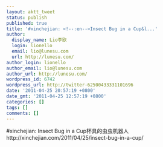 ```yaml
---
layout: aktt_tweet
status: publish
published: true
title: '#xinchejian: <!--:en-->Insect Bug in a Cup&l...'
author:
  display_name: Lio李欧
  login: lionello
  email: lio@lunesu.com
  url: http://lunesu.com/
author_login: lionello
author_email: lio@lunesu.com
author_url: http://lunesu.com/
wordpress_id: 6742
wordpress_url: http://twitter-62500433331101696
date: '2011-04-25 20:57:19 +0800'
date_gmt: '2011-04-25 12:57:19 +0800'
categories: []
tags: []
comments: []
---
```

<p>#xinchejian: <!--:en-->Insect Bug in a Cup<!--:--><!--:zh-->杯具的虫虫机器人<!--:--> http:&#47;&#47;xinchejian.com&#47;2011&#47;04&#47;25&#47;insect-bug-in-a-cup&#47;</p>
